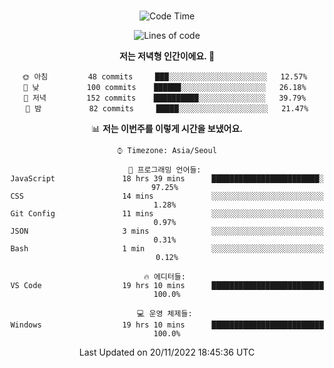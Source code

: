 <div align="center">

<br />

 <!--START_SECTION:waka-->
![Code Time](http://img.shields.io/badge/Code%20Time-115%20hrs%2018%20mins-blue)

![Lines of code](https://img.shields.io/badge/%EC%A0%80%EB%8A%94%20%EC%97%AC%ED%83%9C%EA%B9%8C%EC%A7%80%20-271%20Thousand%20%EC%A4%84%EC%9D%98%20%EC%BD%94%EB%93%9C%EB%A5%BC%20%EC%9E%91%EC%84%B1%ED%96%88%EC%96%B4%EC%9A%94.-blue)

**저는 저녁형 인간이에요. 🦉** 

```text
🌞 아침         48 commits     ███░░░░░░░░░░░░░░░░░░░░░░   12.57% 
🌆 낮　         100 commits    ██████░░░░░░░░░░░░░░░░░░░   26.18% 
🌃 저녁         152 commits    ██████████░░░░░░░░░░░░░░░   39.79% 
🌙 밤　         82 commits     █████░░░░░░░░░░░░░░░░░░░░   21.47%

```


📊 **저는 이번주를 이렇게 시간을 보냈어요.** 

```text
⌚︎ Timezone: Asia/Seoul

💬 프로그래밍 언어들: 
JavaScript               18 hrs 39 mins      ████████████████████████░   97.25% 
CSS                      14 mins             ░░░░░░░░░░░░░░░░░░░░░░░░░   1.28% 
Git Config               11 mins             ░░░░░░░░░░░░░░░░░░░░░░░░░   0.97% 
JSON                     3 mins              ░░░░░░░░░░░░░░░░░░░░░░░░░   0.31% 
Bash                     1 min               ░░░░░░░░░░░░░░░░░░░░░░░░░   0.12%

🔥 에디터들: 
VS Code                  19 hrs 10 mins      █████████████████████████   100.0%

💻 운영 체제들: 
Windows                  19 hrs 10 mins      █████████████████████████   100.0%

```


 Last Updated on 20/11/2022 18:45:36 UTC
<!--END_SECTION:waka-->

</div>
